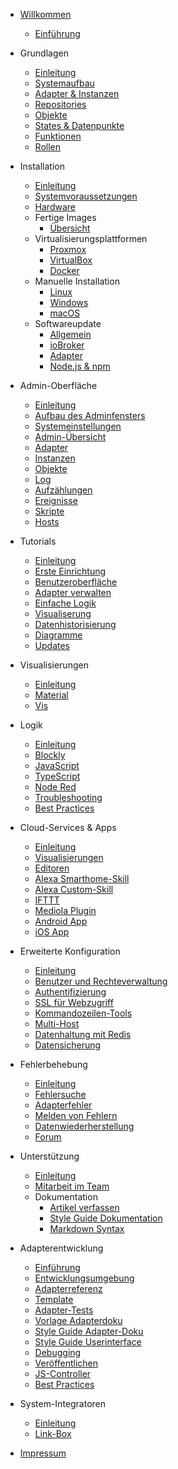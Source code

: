 * [Willkommen](README)
  * [Einführung](intro/)

* Grundlagen
  * [Einleitung](basics/README)
  * [Systemaufbau](basics/architecture)
  * [Adapter & Instanzen](basics/adapter)
  * [Repositories](basics/repositories)
  * [Objekte](basics/objects)
  * [States & Datenpunkte](basics/states)
  * [Funktionen](basics/functions)
  * [Rollen](basics/roles)

* Installation
  * [Einleitung](install/README)
  * [Systemvoraussetzungen](install/requirements)
  * [Hardware](install/hardware)
  * Fertige Images
    * [Übersicht](install/images)
  * Virtualisierungsplattformen
    * [Proxmox](install/proxmox)
    * [VirtualBox](install/virtualbox)
    * [Docker](install/docker)
  * Manuelle Installation
    * [Linux](install/linux)
    * [Windows](install/windows)
    * [macOS](install/macos)
  * Softwareupdate
    * [Allgemein](install/update)
    * [ioBroker](install/updateself)
    * [Adapter](install/updateadapter)
    * [Node.js & npm](install/updatenode)

* Admin-Oberfläche
  * [Einleitung](admin/README)
  * [Aufbau des Adminfensters](admin/screen)
  * [Systemeinstellungen](admin/settings)
  * [Admin-Übersicht](admin/overview)
  * [Adapter](admin/adapter)
  * [Instanzen](admin/instanzen)
  * [Objekte](admin/objects)
  * [Log](admin/log)
  * [Aufzählungen](admin/enums)
  * [Ereignisse](admin/events)
  * [Skripte](admin/scripts)
  * [Hosts](admin/hosts)

* Tutorials
  * [Einleitung](tutorial/README)
  * [Erste Einrichtung](tutorial/einrichtung)
  * [Benutzeroberfläche](tutorial/admin)
  * [Adapter verwalten](tutorial/adapter)
  * [Einfache Logik](tutorial/logik)
  * [Visualiserung](tutorial/viz)
  * [Datenhistorisierung](tutorial/history)
  * [Diagramme](tutorial/flot)
  * [Updates](tutorial/updates)

* Visualisierungen
  * [Einleitung](viz/README)
  * [Material](viz/material)
  * [Vis](viz/vis)

* Logik
  * [Einleitung](logic/README)
  * [Blockly](logic/blockly)
  * [JavaScript](logic/javascript)
  * [TypeScript](logic/typescript)
  * [Node Red](logic/nodered)
  * [Troubleshooting](logic/help)
  * [Best Practices](logic/examples)

* Cloud-Services & Apps
  * [Einleitung](cloud/README)
  * [Visualisierungen](cloud/viz)
  * [Editoren](cloud/editor)
  * [Alexa Smarthome-Skill](cloud/alexasmart)
  * [Alexa Custom-Skill](cloud/alexacustom)
  * [IFTTT](cloud/ifttt)
  * [Mediola Plugin](cloud/mediola)
  * [Android App](cloud/androidapp)
  * [iOS App](cloud/iosapp)

* Erweiterte Konfiguration
  * [Einleitung](config/README)
  * [Benutzer und Rechteverwaltung](config/userrights)
  * [Authentifizierung](config/login)
  * [SSL für Webzugriff](config/encryption)
  * [Kommandozeilen-Tools](config/commandline)
  * [Multi-Host](config/multihost)
  * [Datenhaltung mit Redis](config/redis)
  * [Datensicherung](config/backup)

* Fehlerbehebung
  * [Einleitung](trouble/README)
  * [Fehlersuche](trouble/search)
  * [Adapterfehler](trouble/adapter)
  * [Melden von Fehlern](trouble/issue)
  * [Datenwiederherstellung](trouble/restore)
  * [Forum](trouble/forum)

* Unterstützung
  * [Einleitung](community/README)
  * [Mitarbeit im Team](community/project)
  * Dokumentation
    * [Artikel verfassen](community/doc)
    * [Style Guide Dokumentation](community/styleguidedoc)
    * [Markdown Syntax](community/docmarkdown)

* Adapterentwicklung
  * [Einführung](dev/adapterdev)
  * [Entwicklungsumgebung](dev/ide)
  * [Adapterreferenz](dev/adapterref)
  * [Template](dev/adaptertemplate)
  * [Adapter-Tests](dev/adaptertesting)
  * [Vorlage Adapterdoku](dev/adapterdoctemplate)
  * [Style Guide Adapter-Doku](dev/adapterdocstyleguide)
  * [Style Guide Userinterface](dev/styleguideui)
  * [Debugging](dev/adapterdebug)
  * [Veröffentlichen](dev/adapterpublish)
  * [JS-Controller](dev/controller)
  * [Best Practices](dev/bestpractices)

* System-Integratoren
  * [Einleitung](integrators/README)
  * [Link-Box](integrators/linkbox)

* [Impressum](appendix/impressum)
